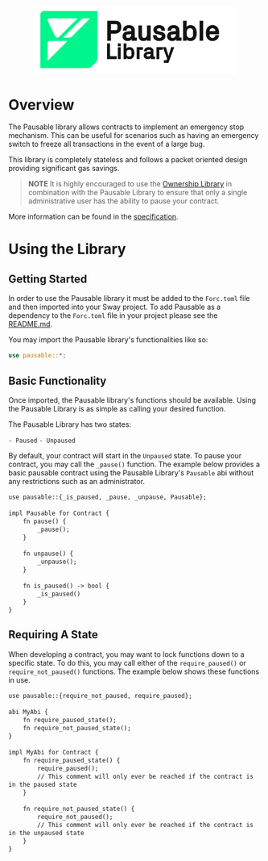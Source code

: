 <p align="center">
    <picture>
        <source media="(prefers-color-scheme: dark)" srcset=".docs/pausable-logo-dark-theme.png">
        <img alt="pausable_logo_light" width="400px" src=".docs/pausable-logo-light-theme.png">
    </picture>
</p>

# Overview

The Pausable library allows contracts to implement an emergency stop mechanism. This can be useful for scenarios such as having an emergency switch to freeze all transactions in the event of a large bug.

This library is completely stateless and follows a packet oriented design providing significant gas savings.

> **NOTE** It is highly encouraged to use the [Ownership Library](../ownership/) in combination with the Pausable Library to ensure that only a single administrative user has the ability to pause your contract.

More information can be found in the [specification](./SPECIFICATION.md).

# Using the Library

## Getting Started

In order to use the Pausable library it must be added to the `Forc.toml` file and then imported into your Sway project. To add Pausable as a dependency to the `Forc.toml` file in your project please see the [README.md](../../README.md).

You may import the Pausable library's functionalities like so:

```rust
use pausable::*;
```

## Basic Functionality

Once imported, the Pausable library's functions should be available. Using the Pausable Library is as simple as calling your desired function.

The Pausable Library has two states:

`- Paused`
`- Unpaused`

By default, your contract will start in the `Unpaused` state. To pause your contract, you may call the `_pause()` function. The example below provides a basic pausable contract using the Pausable Library's `Pausable` abi without any restrictions such as an administrator.

```sway
use pausable::{_is_paused, _pause, _unpause, Pausable};

impl Pausable for Contract {
    fn pause() {
        _pause();
    }

    fn unpause() {
        _unpause();
    }

    fn is_paused() -> bool {
        _is_paused()
    }
}
```

## Requiring A State

When developing a contract, you may want to lock functions down to a specific state. To do this, you may call either of the `require_paused()` or `require_not_paused()` functions. The example below shows these functions in use.

```sway
use pausable::{require_not_paused, require_paused};

abi MyAbi {
    fn require_paused_state();
    fn require_not_paused_state();
}

impl MyAbi for Contract {
    fn require_paused_state() {
        require_paused();
        // This comment will only ever be reached if the contract is in the paused state
    }

    fn require_not_paused_state() {
        require_not_paused();
        // This comment will only ever be reached if the contract is in the unpaused state
    }
}
```
